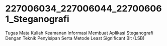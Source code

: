 # 227006034_227006044_227006061_Steganografi
Tugas Mata Kuliah Keamanan Informasi Membuat Aplikasi Steganografi Dengan Teknik Penyisipan Serta Metode Least Significant Bit (LSB)
